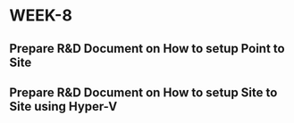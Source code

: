 # WEEK-8  
##  Prepare R&D Document on How to setup Point to Site  
##  Prepare R&D Document on How to setup Site to Site using Hyper-V 

